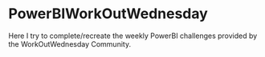 # PowerBIWorkOutWednesday
Here I try to complete/recreate the weekly PowerBI challenges provided by the WorkOutWednesday Community.
